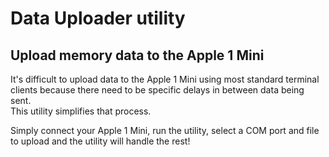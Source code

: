 # Data Uploader utility

## Upload memory data to the Apple 1 Mini

It's difficult to upload data to the Apple 1 Mini using most standard terminal clients because there need to be specific delays in between data being sent.  
This utility simplifies that process.  

Simply connect your Apple 1 Mini, run the utility, select a COM port and file to upload and the utility will handle the rest!